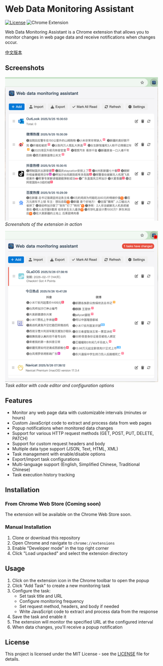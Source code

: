 # Web Data Monitoring Assistant

[![License](https://img.shields.io/badge/license-MIT-blue.svg)](LICENSE)
![Chrome Extension](https://img.shields.io/badge/platform-Chrome%20Extension-brightgreen)

Web Data Monitoring Assistant is a Chrome extension that allows you to monitor changes in web page data and receive notifications when changes occur.

[中文版本](README_zh.md)

## Screenshots

![Screenshot 1](assets/screenshot1.png)
*Screenshots of the extension in action*

![Screenshot 2](assets/screenshot2.png)
*Task editor with code editor and configuration options*

## Features

- Monitor any web page data with customizable intervals (minutes or hours)
- Custom JavaScript code to extract and process data from web pages
- Popup notifications when monitored data changes
- Support for various HTTP request methods (GET, POST, PUT, DELETE, PATCH)
- Support for custom request headers and body
- Multiple data type support (JSON, Text, HTML, XML)
- Task management with enable/disable options
- Export/import task configurations
- Multi-language support (English, Simplified Chinese, Traditional Chinese)
- Task execution history tracking

## Installation

### From Chrome Web Store (Coming soon)

The extension will be available on the Chrome Web Store soon.

### Manual Installation

1. Clone or download this repository
2. Open Chrome and navigate to `chrome://extensions`
3. Enable "Developer mode" in the top right corner
4. Click "Load unpacked" and select the extension directory

## Usage

1. Click on the extension icon in the Chrome toolbar to open the popup
2. Click "Add Task" to create a new monitoring task
3. Configure the task:
   - Set task title and URL
   - Configure monitoring frequency
   - Set request method, headers, and body if needed
   - Write JavaScript code to extract and process data from the response
4. Save the task and enable it
5. The extension will monitor the specified URL at the configured interval
6. When data changes, you'll receive a popup notification

## License

This project is licensed under the MIT License - see the [LICENSE](LICENSE) file for details.